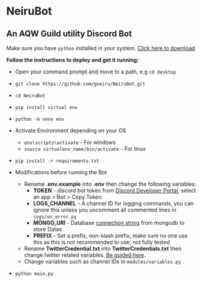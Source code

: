 
# NeiruBot 

## An AQW Guild utility Discord Bot

Make sure you have `python` installed in your system. [Click here to download](https://www.python.org/downloads/)

**Follow the instructions to deploy and get it running:**


- Open your command prompt and move to a path, e.g `cd desktop`
- `git clone https://github.com/gneiru/NeiruBot.git`
- `cd NeiruBot`
- `pip install virtual env`
- `python -m venv env`
- Activate Environment depending on your OS
    - `env\scripts\activate` - For windows 
    - `source virtualenv_name/bin/activate` - For linux
- `pip install -r requirements.txt`
- Modifications before running the Bot
    - Rename **.env.example** into **.env** then change the following variables:
        - **TOKEN** - discord bot token from [Discord Developer Portal](https://discord.com/developers/applications), select an app > Bot > Copy Token
        - **LOGS_CHANNEL** - A channel ID for logging commands, you can ignore this unless you uncomment all commented lines in `cogs/on_error.py`
        - **MONGO_URI** - Database [connection string](https://www.mongodb.com/docs/guides/atlas/connection-string/) from mongodb to store Datas
        - **PREFIX** - Set a prefix, non-slash prefix, make sure no one use this as this is not recommended to use, not fully tested
    - Rename **TwitterCredential.txt** into **TwitterCredentials.txt** then change twitter related variables. [Be guided here](https://www.joomshaper.com/documentation/joomla-extensions/sp-tweet/1-goto-https-dev-twitter-com-and-sign-in-with-your-twitter-account).
    - Change variables such as channel IDs in `modules/variables.py` 

- `python main.py`